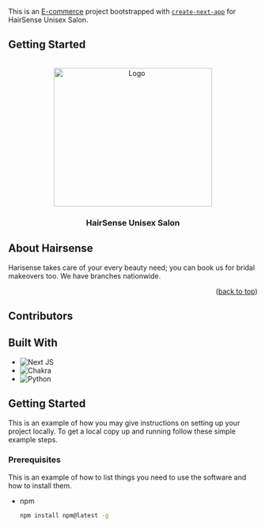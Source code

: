 This is an [E-commerce](https://hair-sense-frontend.vercel.app/) project bootstrapped with [`create-next-app`](https://github.com/vercel/next.js/tree/canary/packages/create-next-app) for HairSense Unisex Salon.

## Getting Started

<!-- PROJECT LOGO -->
<br />
<div align="center">
  <a href="https://wwww.hairsenseretail.com" target="_blank">
    <img src="https://www.hairsenseretail.com/images/Hairsense-logo.svg" alt="Logo" width="320" height="280">
  </a>

<h3 align="center" fontSize="65px">HairSense Unisex Salon</h3>

  <!-- <p align="center">
    Project Description
    <br />
    <br />
    <br />
    <a href="https://github.com/github_username/repo_name">View Demo</a>
    ·
    <a href="https://github.com/github_username/repo_name/issues">Report Bug</a>
    ·
    <a href="https://github.com/github_username/repo_name/issues">Request Feature</a>
  </p> -->
</div>

## About Hairsense

Harisense takes care of your every beauty need; you can book us for bridal makeovers too. We have branches nationwide.

<p align="right">(<a href="#readme-top">back to top</a>)</p>


## Contributors



## Built With

*  ![Next JS](https://img.shields.io/badge/Next-black?style=for-the-badge&logo=next.js&logoColor=white)
* ![Chakra](https://img.shields.io/badge/chakra-%234ED1C5.svg?style=for-the-badge&logo=chakraui&logoColor=white)
* ![Python](https://img.shields.io/badge/python-3670A0?style=for-the-badge&logo=python&logoColor=ffdd54)


<!-- GETTING STARTED -->
## Getting Started

This is an example of how you may give instructions on setting up your project locally.
To get a local copy up and running follow these simple example steps.

### Prerequisites

This is an example of how to list things you need to use the software and how to install them.

* npm

  ```sh
  npm install npm@latest -g
  ```



<!-- First, run the development server:

```bash
npm run dev
# or
yarn dev
# or
pnpm dev
``` -->
